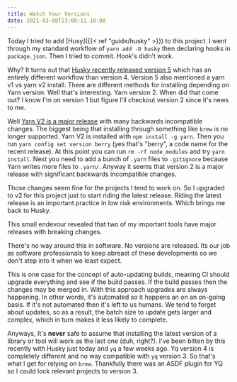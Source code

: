 ```yaml
---
title: Watch Your Versions
date: 2021-03-08T23:08:11-10:00
---
```


Today I tried to add [Husy]({{< ref "guide/husky" >}}) to this
project. I went through my standard workflow of `yarn add -D husky`
then declaring hooks in `package.json`. Then I tried to commit. Hook's
didn't work.

Why? It turns out that [Husky recently released version 5][husky5] which has an
entirely different workflow than version 4. Version 5 also mentioned a
yarn v1 vs yarn v2 install. There are different methods for installing
depending on Yarn version. Well that's interesting. Yarn version 2.
When did that come out? I know I'm on version 1 but figure I'll
checkout version 2 since it's news to me.

Well [Yarn V2 is a major release][yarn2] with many backwards
incompatible changes. The biggest being that installing through
something like `brew` is no longer supported. Yarn V2 is installed
with `npm install -g yarn`. Then you run `yarn config set version berry` (yes that's "berry", a code name for the recent release). At
this point you can run `rm -rf node_modules` and try `yarn install`.
Next you need to add a bunch of `.yarn` files to `.gitignore` because
Yarn writes more files to `.yarn/`. Anyway it seems that version 2 is
a major release with significant backwards incompatible changes.

Those changes seem fine for the projects I tend to work on. So I
upgraded to v2 for this project just to start riding the latest
release. Riding the latest release is an important practice in low
risk environments. Which brings me back to Husky.

This small endevour revealed that two of my important tools have major
releases with breaking changes.

There's no way around this in software. No versions are released. Its
our job as software professionals to keep abreast of these
developments so we don't step into it when we least expect.

This is one case for the concept of auto-updating builds, meaning CI
should upgrade everything and see if the build passes. If the build
passes then the changes may be merged in. With this approach upgrades
are always happening. In other words, it's automated so it happens an
on an on-going basis. If it's not automated then it's left to us
humans. We tend to forget about updates, so as a result, the batch
size to update gets larger and complex, which in turn makes it less
likely to complete.

Anyways, It's **never** safe to assume that installing the latest
version of a library or tool will work as the last one (duh, right?).
I've been bitten by this recently with Husky just today and `yq` a few
weeks ago. Yq version 4 is completely different and no way compatible
with `yq` version 3. So that's what I get for relying on `brew`.
Thankfully there was an ASDF plugin for YQ so I could lock relevant
projects to version 3.

[husky5]: https://dev.to/typicode/what-s-new-in-husky-5-32g5
[yarn2]: https://dev.to/arcanis/introducing-yarn-2-4eh1
